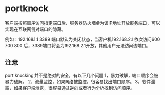 # portknock
 客户端按照顺序访问指定端口后，服务器防火墙会为该IP地址开放服务端口，可以实现在互联网侧对端口的隐藏。
 
 例如：192.168.1.1 3389 端口默认为关闭状态，当客户机192.168.2.1 依次访问600 700 800 后，3389端口将会为192.168.2.1开放，其他用户无法访问该端口。

 ## 注意
port knocking 并不是绝对的安全，有以下几个问题 
1，暴力破解，端口顺序会被暴力破解。 
2，流量监控，如果网络被监控，很容易找出端口顺序。 
3，软件泄露，如果客户端泄露，很容易通过逆向或者行为分析找到访问顺序。 
